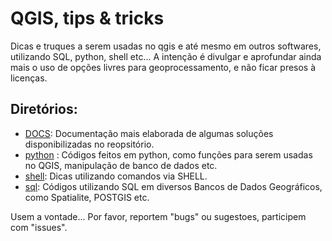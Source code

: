 # QGIS, tips & tricks
Dicas e truques a serem usadas no qgis e até mesmo em outros softwares, utilizando SQL, python, shell etc...
A intenção é divulgar e aprofundar ainda mais o uso de opções livres para geoprocessamento, e não ficar presos à licenças.

## Diretórios:

* [DOCS](https://github.com/kylefelipe/qgis-tips-tricks/tree/master/docs): Documentação mais elaborada de algumas soluções disponibilizadas no reopsitório.
* [python](https://github.com/kylefelipe/qgis-tips-tricks/tree/master/python) : Códigos feitos em python, como funções para serem usadas no QGIS, manipulação de banco de dados etc.
* [shell](https://github.com/kylefelipe/qgis-tips-tricks/tree/master/shell): Dicas utilizando comandos via SHELL.
* [sql](https://github.com/kylefelipe/qgis-tips-tricks/tree/master/sql): Códigos utilizando SQL em diversos Bancos de Dados Geográficos, como Spatialite, POSTGIS etc.

Usem a vontade...
Por favor, reportem "bugs" ou sugestoes, participem com "issues".

